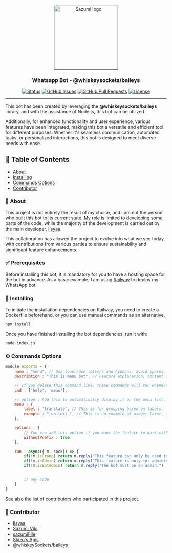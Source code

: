 <p align="center">
  <a href="" rel="noopener">
 <img width=200px height=200px src="http://cdn.sazumi.moe/file/img-131_Ge8McP.jpg" alt="Sazumi logo"></a>
</p>

<h3 align="center">Whatsapp Bot - @whiskeysockets/baileys</h3>

<div align="center">

[![Status](https://img.shields.io/badge/status-active-success.svg)]()
[![GitHub Issues](https://img.shields.io/github/issues/kylelobo/The-Documentation-Compendium.svg)](https://github.com/sazumivicky/wbot/issues)
[![GitHub Pull Requests](https://img.shields.io/github/issues-pr/kylelobo/The-Documentation-Compendium.svg)](https://github.com/sazumivicky/wbot/pulls)
[![License](https://img.shields.io/badge/license-MIT-blue.svg)](/LICENSE)

</div>

---

<p>This bot has been created by leveraging the <b>@whiskeysockets/baileys</b> library, and with the assistance of Node.js, this bot can be utilized.

Additionally, for enhanced functionality and user experience, various features have been integrated, making this bot a versatile and efficient tool for different purposes. Whether it's seamless communication, automated tasks, or personalized interactions, this bot is designed to meet diverse needs with ease.</p>

## 📝 Table of Contents

- [About](#about)
- [Installing](#install)
- [Commands Options](#cmd)
- [Contributor](#contributor)

### 🧐 About <a name = "about"></a>

This project is not entirely the result of my choice, and I am not the person who built this bot to its current state. My role is limited to developing some parts of the code, while the majority of the development is carried out by the main developer, [Ilsyaa](https://github.com/ilsyaa/velixs-bot). 

This collaboration has allowed the project to evolve into what we see today, with contributions from various parties to ensure sustainability and significant feature enhancements.

### ✅ Prerequisites

Before installing this bot, it is mandatory for you to have a hosting space for the bot in advance. As a basic example, I am using [Railway](https://www.railway.app) to deploy my WhatsApp bot.

### 🚀 Installing <a name = "install"></a>

To initiate the installation dependencies on Railway, you need to create a Dockerfile beforehand, or you can use manual commands as an alternative.

```
npm install
```

Once you have finished installing the bot dependencies, run it with:

```
node index.js
```

### ⚙️ Commands Options <a name = "cmd"></a>

```javascript
module.exports = {
    name : "menu", // Use lowercase letters and hyphens, avoid spaces, and ensure uniqueness
    description : "This is menu bot", // Feature explanation, content is free to be filled

    // If you delete this command line, these commands will run whenever there is an incoming message, regardless of its content. You can check in the commands/_ folder for more details.
    cmd : ['help', 'menu'],

    // option : Add this to automatically display it on the menu list.
    menu : {
        label : 'translate', // This is for grouping based on labels.
        example : "_en text_", // This is an example of usage; later, in the menu, it will appear as !help en text.
    },

    options : {
        // You can add this option if you want the feature to work without using a prefix.
        withoutPrefix : true
    },

    run : async({ m, sock}) => {
        if(!m.isGroup) return m.reply("This feature can only be used in groups.")
        if(!m.isAdmin) return m.reply("This feature is only for administrators.")
        if(!m.isBotAdmin) return m.reply("The bot must be an admin.")


        // any code
    }
}
```
See also the list of [contributors](https://github.com/sazumivicky/wbot) who participated in this project.

### 🤝 Contributor <a name = "contributor"></a>

- [Ilsyaa](https://github.com/ilsyaa)
- [Sazumi Viki](https://github.com/sazumivicky)
- [sazumiFile](https://cdn.sazumi.moe)
- [Skizo's Apis](https://skizo.tech)
- [@whiskeySockets/baileys](https://github.com/WhiskeySockets/Baileys)
